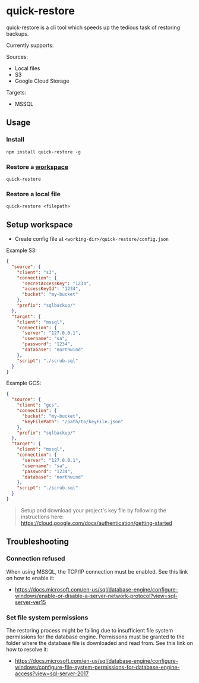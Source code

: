 # quick-restore

quick-restore is a cli tool which speeds up the tedious task of restoring backups.

Currently supports:

Sources:
- Local files
- S3
- Google Cloud Storage

Targets:
- MSSQL

## Usage

### Install

```
npm install quick-restore -g
```

### Restore a [workspace](#setup-workspace)

```
quick-restore
```

### Restore a local file

```
quick-restore <filepath>
```

## Setup workspace

- Create config file at `<working-dir>/quick-restore/config.json`

Example S3:
```json
{
  "source": {
    "client": "s3",
    "connection": {
      "secretAccessKey": "1234",
      "accessKeyId": "1234",
      "bucket": "my-bucket"
    },
    "prefix": "sqlbackup/"
  },
  "target": {
    "client": "mssql",
    "connection": {
      "server": "127.0.0.1",
      "username": "sa",
      "password": "1234",
      "database": "northwind"
    },
    "script": "./scrub.sql"
  }
}
```

Example GCS:

```json
{
  "source": {
    "client": "gcs",
    "connection": {
      "bucket": "my-bucket",
      "keyFilePath": "/path/to/keyFile.json"
    },
    "prefix": "sqlbackup/"
  },
  "target": {
    "client": "mssql",
    "connection": {
      "server": "127.0.0.1",
      "username": "sa",
      "password": "1234",
      "database": "northwind"
    },
    "script": "./scrub.sql"
  }
}
```
> Setup and download your project's key file by following the instructions here:
https://cloud.google.com/docs/authentication/getting-started



## Troubleshooting

### Connection refused
When using MSSQL, the TCP/IP connection must be enabled. See this link on how to enable it:

- https://docs.microsoft.com/en-us/sql/database-engine/configure-windows/enable-or-disable-a-server-network-protocol?view=sql-server-ver15

### Set file system permissions
The restoring process might be failing due to insufficient file system permissions for the database engine. Permissons must be granted to the folder where the database file is downloaded and read from. See this link on how to resolve it: 

- https://docs.microsoft.com/en-us/sql/database-engine/configure-windows/configure-file-system-permissions-for-database-engine-access?view=sql-server-2017
